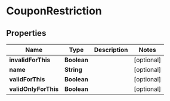 
# CouponRestriction

## Properties
Name | Type | Description | Notes
------------ | ------------- | ------------- | -------------
**invalidForThis** | **Boolean** |  |  [optional]
**name** | **String** |  |  [optional]
**validForThis** | **Boolean** |  |  [optional]
**validOnlyForThis** | **Boolean** |  |  [optional]



